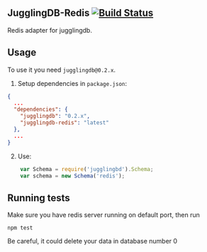## JugglingDB-Redis [![Build Status](https://travis-ci.org/1602/jugglingdb-redis.png)](https://travis-ci.org/1602/jugglingdb-redis)

Redis adapter for jugglingdb.

## Usage

To use it you need `jugglingdb@0.2.x`.

1. Setup dependencies in `package.json`:

```json
{
  ...
  "dependencies": {
    "jugglingdb": "0.2.x",
    "jugglingdb-redis": "latest"
  },
  ...
}
```

2. Use:

```javascript
    var Schema = require('jugglingbd').Schema;
    var schema = new Schema('redis');
```

## Running tests

Make sure you have redis server running on default port, then run

    npm test

Be careful, it could delete your data in database number 0

